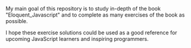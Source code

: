My main goal of this repository is to study in-depth of the book "Eloquent_Javascript" and to complete as many exercises of the book as possible.

I hope these exercise solutions could be used as a good reference for upcoming JavaScript learners and inspiring programmers.
